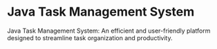 <h1>Java Task Management System</h1>
Java Task Management System: An efficient and user-friendly platform designed to streamline task organization and productivity.
